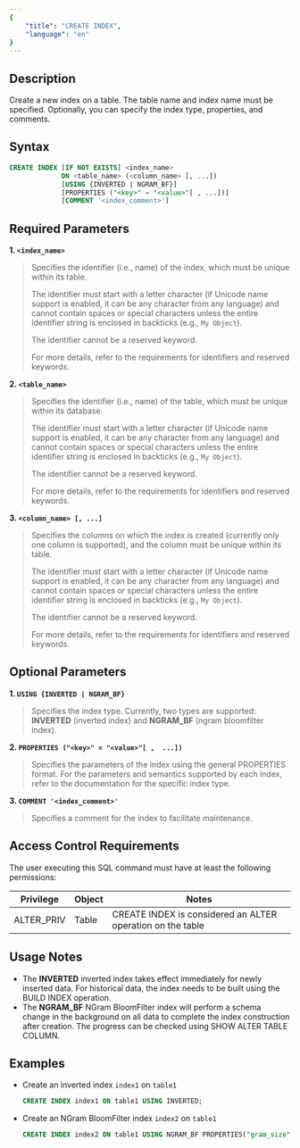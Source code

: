 ```yaml
---
{
    "title": "CREATE INDEX",
    "language": "en"
}
---
```


## Description

Create a new index on a table. The table name and index name must be specified. Optionally, you can specify the index type, properties, and comments.

## Syntax


```sql
CREATE INDEX [IF NOT EXISTS] <index_name> 
             ON <table_name> (<column_name> [, ...])
             [USING {INVERTED | NGRAM_BF}]
             [PROPERTIES ("<key>" = "<value>"[ , ...])]
             [COMMENT '<index_comment>']
```

## Required Parameters

**1. `<index_name>`**

> Specifies the identifier (i.e., name) of the index, which must be unique within its table.
>
> The identifier must start with a letter character (if Unicode name support is enabled, it can be any character from any language) and cannot contain spaces or special characters unless the entire identifier string is enclosed in backticks (e.g., `My Object`).
>
> The identifier cannot be a reserved keyword.
>
> For more details, refer to the requirements for identifiers and reserved keywords.

**2. `<table_name>`**

> Specifies the identifier (i.e., name) of the table, which must be unique within its database.
>
> The identifier must start with a letter character (if Unicode name support is enabled, it can be any character from any language) and cannot contain spaces or special characters unless the entire identifier string is enclosed in backticks (e.g., `My Object`).
>
> The identifier cannot be a reserved keyword.
>
> For more details, refer to the requirements for identifiers and reserved keywords.

**3. `<column_name> [, ...]`**

> Specifies the columns on which the index is created (currently only one column is supported), and the column must be unique within its table.
>
> The identifier must start with a letter character (if Unicode name support is enabled, it can be any character from any language) and cannot contain spaces or special characters unless the entire identifier string is enclosed in backticks (e.g., `My Object`).
>
> The identifier cannot be a reserved keyword.
>
> For more details, refer to the requirements for identifiers and reserved keywords.

## Optional Parameters

**1. `USING {INVERTED | NGRAM_BF}`**

> Specifies the index type. Currently, two types are supported: **INVERTED** (inverted index) and **NGRAM_BF** (ngram bloomfilter index).

**2. `PROPERTIES ("<key>" = "<value>"[ ,  ...])`**

> Specifies the parameters of the index using the general PROPERTIES format. For the parameters and semantics supported by each index, refer to the documentation for the specific index type.

**3. `COMMENT '<index_comment>'`**

> Specifies a comment for the index to facilitate maintenance.

## Access Control Requirements

The user executing this SQL command must have at least the following permissions:

| Privilege  | Object | Notes                                                |
| ---------- | ------ | ---------------------------------------------------------- |
| ALTER_PRIV | Table  | CREATE INDEX is considered an ALTER operation on the table |

## Usage Notes

- The **INVERTED** inverted index takes effect immediately for newly inserted data. For historical data, the index needs to be built using the BUILD INDEX operation.
- The **NGRAM_BF** NGram BloomFilter index will perform a schema change in the background on all data to complete the index construction after creation. The progress can be checked using SHOW ALTER TABLE COLUMN.

## Examples

- Create an inverted index `index1` on `table1`

  

  ```sql
  CREATE INDEX index1 ON table1 USING INVERTED;
  ```

- Create an NGram BloomFilter index `index2` on `table1`

  

  ```sql
  CREATE INDEX index2 ON table1 USING NGRAM_BF PROPERTIES("gram_size"="3", "bf_size"="1024");
  ```